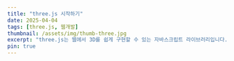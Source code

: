 ```yaml
---
title: "three.js 시작하기"
date: 2025-04-04
tags: [three.js, 웹개발]
thumbnail: /assets/img/thumb-three.jpg
excerpt: "three.js는 웹에서 3D를 쉽게 구현할 수 있는 자바스크립트 라이브러리입니다."
pin: true
---
```

